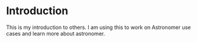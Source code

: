 # Introduction
This is my introduction to others.
I am using this to work on Astronomer use cases and learn more about astronomer.
